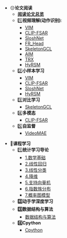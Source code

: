 <link rel="stylesheet" href="custom1.css">

* :pensive:**论文阅读**
    * [**阅读论文总览**](README.md)
    * :one:**视频理解(动作识别)**:
        * [VIM](md/VIM.md)
        * [CLIP-FSAR](md/CLIP-FSAR.md)
        * [SloshNet](md/SloshNet.md)
        * [FR_Head](md/FR_Head.md)
        * [SkeletonGCL](md/SkeletonGCL.md)
        * [AIM](md/AIM.md)
        * [TRX](md/TRX.md)
        * [HyRSM](md/HyRSM.md)
    * :two:**小样本学习**
        * [VIM](md/VIM.md)
        * [CLIP-FSAR](md/CLIP-FSAR.md)
        * [SloshNet](md/SloshNet.md)
        * [HyRSM](md/HyRSM.md)
    * :three:**对比学习**
        * [SkeletonGCL](md/SkeletonGCL.md)
    * :four:**多模态**
        * [CLIP-FSAR](md/CLIP-FSAR.md)
    * :five:**自监督**
        * [VideoMAE](md/VideoMAE.md)

- :thinking:**课程学习**
  - :one:**统计学习导论**
    - [1.数学基础](study/1.Intro_Math.md)
    - [2.线性回归](study/2.LinearRegression.md)
    - [3.线性分类](study/3.LinearClassification.md)
    - [4.降维](study/4.DimentionReduction.md)
    - [5.支持向量机](study/5.SVM.md)
    - [6.指数族分布](study/6.Exponentialfamily.md)
    - [7.概率图模型](study/7.PGMIntro.md)
  - **:two:动手学深度学习**
  - **:three:数据结构与算法**
    - [数据结构与算法](others/数据结构与算法.md)
  - **:four:Cpython**
    - [Cpython](others/python特性.md)